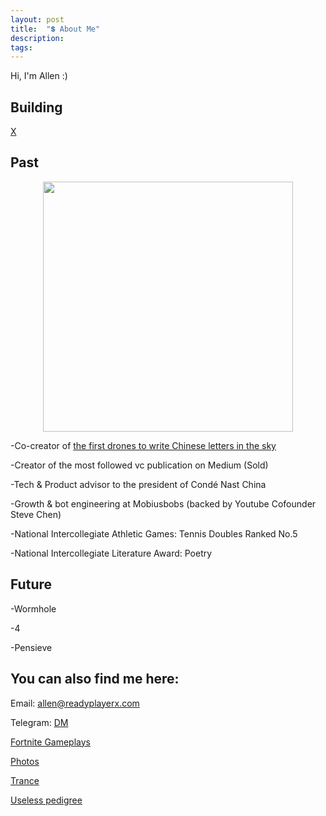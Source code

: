 ```yaml
---
layout: post
title:  "💲 About Me"
description: 
tags: 
---
```


Hi, I'm Allen :)

## Building

[X](http://readyplayerx.com/)


## Past

<p align="center">
<img width="400" src="https://media.giphy.com/media/VEW46rDEpek0NomHzP/giphy.gif" />
</p>

-Co-creator of [the first drones to write Chinese letters in the sky](https://vimeo.com/111901733)

-Creator of the most followed vc publication on Medium (Sold)

-Tech & Product advisor to the president of Condé Nast China

-Growth & bot engineering at Mobiusbobs (backed by Youtube Cofounder Steve Chen)

-National Intercollegiate Athletic Games: Tennis Doubles Ranked No.5 

-National Intercollegiate Literature Award: Poetry

## Future

-Wormhole

-4

-Pensieve


## You can also find me here:

Email: allen@readyplayerx.com

Telegram: [DM](https://t.me/allenleein)

[Fortnite Gameplays](https://www.instagram.com/gho00sts/)

[Photos](https://vsco.co/allenleein/gallery)

[Trance](https://soundcloud.com/archilab)

[Useless pedigree](https://www.linkedin.com/in/allen-lee-52b16378/)








